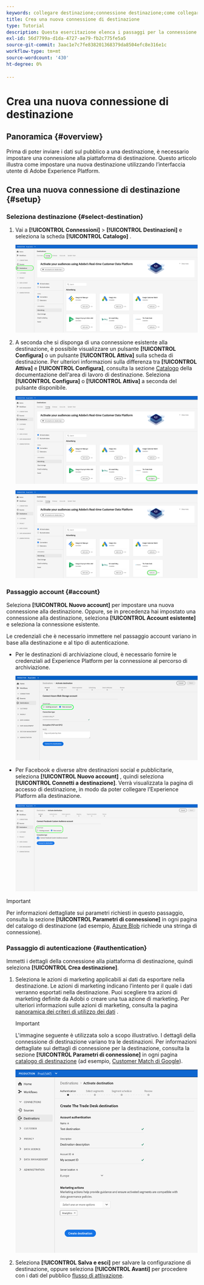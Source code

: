 ```yaml
---
keywords: collegare destinazione;connessione destinazione;come collegare destinazione
title: Crea una nuova connessione di destinazione
type: Tutorial
description: Questa esercitazione elenca i passaggi per la connessione a una destinazione in Adobe Experience Platform
exl-id: 56d7799a-d1da-4727-ae79-fb2c775fe5a5
source-git-commit: 3aac1e7c7fe838201368379da8504efc8e316e1c
workflow-type: tm+mt
source-wordcount: '430'
ht-degree: 0%

---
```


# Crea una nuova connessione di destinazione

## Panoramica {#overview}

Prima di poter inviare i dati sul pubblico a una destinazione, è necessario impostare una connessione alla piattaforma di destinazione. Questo articolo illustra come impostare una nuova destinazione utilizzando l’interfaccia utente di Adobe Experience Platform.

## Crea una nuova connessione di destinazione {#setup}

### Seleziona destinazione {#select-destination}

1. Vai a **[!UICONTROL Connessioni]** > **[!UICONTROL Destinazioni]** e seleziona la scheda **[!UICONTROL Catalogo]** .

   ![Pagina del catalogo](../assets/ui/connect-destinations/catalog.png)

1. A seconda che si disponga di una connessione esistente alla destinazione, è possibile visualizzare un pulsante **[!UICONTROL Configura]** o un pulsante **[!UICONTROL Attiva]** sulla scheda di destinazione. Per ulteriori informazioni sulla differenza tra **[!UICONTROL Attiva]** e **[!UICONTROL Configura]**, consulta la sezione [Catalogo](../ui/destinations-workspace.md#catalog) della documentazione dell&#39;area di lavoro di destinazione. Seleziona **[!UICONTROL Configura]** o **[!UICONTROL Attiva]** a seconda del pulsante disponibile.

   ![Pagina del catalogo](../assets/ui/connect-destinations/set-up.png)

   ![Attivare i segmenti](../assets/ui/connect-destinations/activate-segments.png)

<!-- 1. If you selected **[!UICONTROL Set up]**, skip this step. If you selected **[!UICONTROL Activate segments]**, you can now see a list of the existing destination connections. Select **[!UICONTROL Configure new destination]**.

   ![Configure new destination](../assets/ui/connect-destinations/configure-new-destination.png) -->

### Passaggio account {#account}

Seleziona **[!UICONTROL Nuovo account]** per impostare una nuova connessione alla destinazione. Oppure, se in precedenza hai impostato una connessione alla destinazione, seleziona **[!UICONTROL Account esistente]** e seleziona la connessione esistente.

Le credenziali che è necessario immettere nel passaggio account variano in base alla destinazione e al tipo di autenticazione.

* Per le destinazioni di archiviazione cloud, è necessario fornire le credenziali ad Experience Platform per la connessione al percorso di archiviazione.

   ![Selezionare il tipo di account per le destinazioni di archiviazione cloud](../assets/ui/connect-destinations/new-account-cloud-storage.png)

* Per Facebook e diverse altre destinazioni social e pubblicitarie, seleziona **[!UICONTROL Nuovo account]** , quindi seleziona **[!UICONTROL Connetti a destinazione]**. Verrà visualizzata la pagina di accesso di destinazione, in modo da poter collegare l’Experience Platform alla destinazione.

   ![Seleziona il tipo di account per le destinazioni social](../assets/ui/connect-destinations/new-account.png)

>[!IMPORTANT]
>
>Per informazioni dettagliate sui parametri richiesti in questo passaggio, consulta la sezione **[!UICONTROL Parametri di connessione]** in ogni pagina del catalogo di destinazione (ad esempio, [Azure Blob](../catalog/cloud-storage/azure-blob.md#parameters) richiede una stringa di connessione).

### Passaggio di autenticazione {#authentication}

Immetti i dettagli della connessione alla piattaforma di destinazione, quindi seleziona **[!UICONTROL Crea destinazione]**.

1. Seleziona le azioni di marketing applicabili ai dati da esportare nella destinazione. Le azioni di marketing indicano l’intento per il quale i dati verranno esportati nella destinazione. Puoi scegliere tra azioni di marketing definite da Adobi o creare una tua azione di marketing. Per ulteriori informazioni sulle azioni di marketing, consulta la pagina [panoramica dei criteri di utilizzo dei dati](../../data-governance/policies/overview.md) .

   >[!IMPORTANT]
   >
   >L&#39;immagine seguente è utilizzata solo a scopo illustrativo. I dettagli della connessione di destinazione variano tra le destinazioni. Per informazioni dettagliate sui dettagli di connessione per la destinazione, consulta la sezione **[!UICONTROL Parametri di connessione]** in ogni pagina [catalogo di destinazione](../catalog/overview.md) (ad esempio, [Customer Match di Google](../catalog/advertising/google-customer-match.md#parameters)).

   ![Connetti alla destinazione](../assets/ui/connect-destinations/connect-destination.png)

1. Seleziona **[!UICONTROL Salva e esci]** per salvare la configurazione di destinazione, oppure seleziona **[!UICONTROL Avanti]** per procedere con i dati del pubblico [flusso di attivazione](activation-overview.md).
